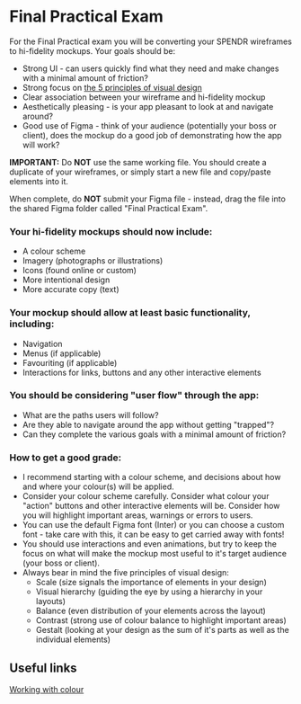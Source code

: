 # Final Practical Exam

For the Final Practical exam you will be converting your SPENDR wireframes to hi-fidelity mockups. Your goals should be:

- Strong UI - can users quickly find what they need and make changes with a minimal amount of friction?
- Strong focus on [the 5 principles of visual design](https://www.nngroup.com/articles/principles-visual-design/)
- Clear association between your wireframe and hi-fidelity mockup
- Aesthetically pleasing - is your app pleasant to look at and navigate around?
- Good use of Figma - think of your audience (potentially your boss or client), does the mockup do a good job of demonstrating how the app will work?

**IMPORTANT:** Do **NOT** use the same working file. You should create a duplicate of your wireframes, or simply start a new file and copy/paste elements into it.

When complete, do **NOT** submit your Figma file - instead, drag the file into the shared Figma folder called "Final Practical Exam".

### Your hi-fidelity mockups should now include:

- A colour scheme
- Imagery (photographs or illustrations)
- Icons (found online or custom)
- More intentional design
- More accurate copy (text)

### Your mockup should allow at least basic functionality, including:

- Navigation
- Menus (if applicable)
- Favouriting (if applicable)
- Interactions for links, buttons and any other interactive elements

### You should be considering "user flow" through the app:

- What are the paths users will follow?
- Are they able to navigate around the app without getting "trapped"?
- Can they complete the various goals with a minimal amount of friction?

### How to get a good grade:

- I recommend starting with a colour scheme, and decisions about how and where your colour(s) will be applied.
- Consider your colour scheme carefully. Consider what colour your "action" buttons and other interactive elements will be. Consider how you will highlight important areas, warnings or errors to users.
- You can use the default Figma font (Inter) or you can choose a custom font - take care with this, it can be easy to get carried away with fonts!
- You should use interactions and even animations, but try to keep the focus on what will make the mockup most useful to it's target audience (your boss or client).
- Always bear in mind the five principles of visual design:
  - Scale (size signals the importance of elements in your design)
  - Visual hierarchy (guiding the eye by using a hierarchy in your layouts)
  - Balance (even distribution of your elements across the layout)
  - Contrast (strong use of colour balance to highlight important areas)
  - Gestalt (looking at your design as the sum of it's parts as well as the individual elements)
 
## Useful links

[Working with colour](https://can01.safelinks.protection.outlook.com/?url=https%3A%2F%2Fclick.convertkit-mail.com%2F5qu8kd865ph8uzqd30h7%2Fx0hph6hrz6x4v6b5%2FaHR0cHM6Ly9yZWZhY3RvcmluZ3VpLmNvbS9wcmV2aWV3cy9idWlsZGluZy15b3VyLWNvbG9yLXBhbGV0dGUv&data=05%7C01%7Ctleftly%40stclaircollege.ca%7Cb7c9dd4c0f0c4e05848708dbc4d0b5bb%7Cc986676f9b394d08b4f8a668e0e8c6a5%7C0%7C0%7C638320172911483899%7CUnknown%7CTWFpbGZsb3d8eyJWIjoiMC4wLjAwMDAiLCJQIjoiV2luMzIiLCJBTiI6Ik1haWwiLCJXVCI6Mn0%3D%7C3000%7C%7C%7C&sdata=G4ApLSVCjhHAhsRKW5Zql%2BTeJkN697NxZaDCH0wB43c%3D&reserved=0)
